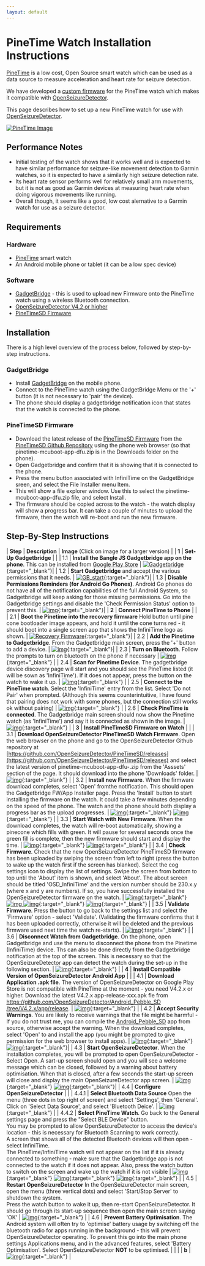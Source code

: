 ```yaml
---
layout: default
---
```


# PineTime Watch Installation Instructions

[PineTime](https://www.pine64.org/pinetime/) is a low cost, Open Source smart watch which can be used as a data source to measure acceleration and heart rate for seizure detection.   

We have developed a [custom firmware](https://github.com/OpenSeizureDetector/PineTimeSD) for the PineTime watch which makes it compatible with [OpenSeizureDetector](https://openseizuredetector.org.uk).

This page describes how to set up a new PineTime watch for use with [OpenSeizureDetector](https://openseizuredetector.org.uk).

[![PineTime Image](/assets/images/pinetime-installation-images/pinetime.png)](https://www.pine64.org/pinetime/)


## Performance Notes 
  * Initial testing of the watch shows that it works well and is expected to have similar performance for seizure-like movement detection to Garmin watches, so it is expected to have a similarly high seizure detection rate.    
  * Its heart rate sensor performs well for relatively small arm movements, but it is not as good as Garmin devices at measuring heart rate when doing vigorous movements like running.
  * Overall though, it seems like a good, low cost alernative to a Garmin watch for use as a seizure detector.


## Requirements

### Hardware
  - [PineTime](https://www.pine64.org/pinetime/) smart watch
  - An Android mobile phone or tablet (it can be a low spec device)


### Software
  - [GadgetBridge](https://play.google.com/store/apps/details?id=com.espruino.gadgetbridge.banglejs&hl=en&gl=US) - this is used to upload new Firmware onto the PineTime watch using a wireless Bluetooth connection.
  - [OpenSeizureDetector V4.2 or higher](https://github.com/OpenSeizureDetector/Android_Pebble_SD/tree/V4.2.x/app/release)
  - [PineTimeSD Firmware](https://github.com/OpenSeizureDetector/PineTimeSD/releases/latest)


## Installation

There is a high level overview of the process below, followed by step-by-step instructions.

### GadgetBridge
  - Install [GadgetBridge](https://play.google.com/store/apps/details?id=com.espruino.gadgetbridge.banglejs&hl=en&gl=US) on the mobile phone.
  - Connect to the PineTime watch using the GadgetBridge Menu or the '+' button (it is not necessary to 'pair' the device).
  - The phone should display a gadgetbridge notification icon that states that the watch is connected to the phone.

### PineTimeSD Firmware
  - Download the latest release of the [PineTimeSD Firmware](https://github.com/OpenSeizureDetector/PineTimeSD) from the [PineTimeSD Github Repository](https://github.com/OpenSeizureDetector/PineTimeSD) using the phone web browser (so that pinetime-mcuboot-app-dfu.zip is in the Downloads folder on the phone).
  - Open Gadgetbridge and confirm that it is showing that it is connected to the phone.
  - Press the menu button associated with InfiniTime on the GadgetBridge sreen, and select the File Installer menu Item.
  - This will show a file explorer window.  Use this to select the pinetime-mcuboot-app-dfu.zip file, and select Install.
  - The firmware should be copied across to the watch - the watch display will show a progress bar.  It can take a couple of minutes to upload the firmware, then the watch will re-boot and run the new firmware.


## Step-By-Step Instructions

| **Step** | **Description** |  **Image** (Click on image for a larger version) | 
| **1**    | **Set-Up Gadgetbridge** | |
| 1.1   | **Install the Bangle JS Gadgetbridge app on the phone**.  This can be installed from [Google Play Store](https://play.google.com/store/apps/details?id=com.espruino.gadgetbridge.banglejs) | [![Gadgetbridge](/assets/images/pinetime-installation-images/DSC_0220.JPG)](/assets/images/pinetime-installation-images/DSC_0220.JPG){:target="_blank"}| 
| 1.2    | **Start Gadgetbridge** and accept the various permissions that it needs. | [![GB_start](/assets/images/pinetime-installation-images/DSC_0223.JPG)](/assets/images/pinetime-installation-images/DSC_0223.JPG){:target="_blank"}| 
| 1.3    | **Disable Permissions Reminders (for Android Go Phones)**.  Android Go phones do not have all of the notification capabilities of the full Android System, so Gadgetbridge will keep asking for those missing permissions.   Go into the Gadgetbridge settings and disable the 'Check Permission Status' option to prevent this.  | [![img](/assets/images/pinetime-installation-images/DSC_0226.JPG)](/assets/images/pinetime-installation-images/DSC_0226.JPG){:target="_blank"}| 
| **2** | **Connect PineTime to Phone** | |
| 2.1   | **Boot the Pinetime into the recovery firmware** Hold button until pine cone bootloader image appears, and hold it until the cone turns red - it should boot into a single screen app that shows the InfiniTime logo as shown.  | [![Recovery Firmware](/assets/images/pinetime-installation-images/DSC_0218.JPG)](/assets/images/pinetime-installation-images/DSC_0218.JPG){:target="_blank"}|
| 2.2   | **Add the Pinetime to Gadgetbridge**.  From the Gadgetbridge main screen, press the '+' button to add a device.  | [![img](/assets/images/pinetime-installation-images/DSC_0227.JPG)](/assets/images/pinetime-installation-images/DSC_0227.JPG){:target="_blank"}| 
| 2.3   | **Turn on Bluetooth**.  Follow the prompts to turn on bluetooth on the phone if necessary  | [![img](/assets/images/pinetime-installation-images/DSC_0228.JPG)](/assets/images/pinetime-installation-images/DSC_0228.JPG){:target="_blank"} | 
| 2.4  | **Scan for Pinetime Device**.  The gadgetbridge device discovery page will start and you should see the PineTime listed (it will be sown as 'InfiniTime').   If it does not appear, press the button on the watch to wake it up.  | [![img](/assets/images/pinetime-installation-images/DSC_0233.JPG)](/assets/images/pinetime-installation-images/DSC_0233.JPG){:target="_blank"} | 
| 2.5 | **Connect to the PineTime watch**.  Select the 'InfiniTime' entry from the list.   Select 'Do not Pair' when prompted.  (Although this seems counterintuitive, I have found that pairing does not work with some phones, but the connection still works ok without pairing)  | [![img](/assets/images/pinetime-installation-images/DSC_0234.JPG)](/assets/images/pinetime-installation-images/DSC_0234.JPG){:target="_blank"} | 
| 2.6 | **Check PineTime is connected**.   The Gadgetbridge main screen should now show the Pinetime watch (as 'InfiniTime') and say it is connected as shown in the image.  | [![img](/assets/images/pinetime-installation-images/DSC_0235.JPG)](/assets/images/pinetime-installation-images/DSC_0235.JPG){:target="_blank"} | 
| **3** | **Install PineTimeSD Firmware on Watch** | |
| 3.1    | **Download OpenSeizureDetector PineTimeSD Watch Firmware**.  Open the web browser on the phone and go to the OpenSeizureDetector Github repository at [https://github.com/OpenSeizureDetector/PineTimeSD/releases](https://github.com/OpenSeizureDetector/PineTimeSD/releases) and select the latest version of pinetime-mcuboot-app-dfu-<version number>.zip from the 'Asssets' section of the page.   It should download into the phone 'Downloads' folder. | [![img](/assets/images/pinetime-installation-images/DSC_0240.JPG)](/assets/images/pinetime-installation-images/DSC_0240.JPG){:target="_blank"} | 
| 3.2    | **Install new Firmware**.  When the firmware download completes, select 'Open' fromthe notification.  This should open the Gadgetbridge FW/App Installer page.   Press the 'Install' button to start installing the firmware on the watch.    It could take a few minutes depending on the speed of the phone.   The watch and the phone should both display a progress bar as the upload progresses.  | [![img](/assets/images/pinetime-installation-images/DSC_0242.JPG)](/assets/images/pinetime-installation-images/DSC_0242.JPG){:target="_blank"}  [![img](/assets/images/pinetime-installation-images/DSC_0245.JPG)](/assets/images/pinetime-installation-images/DSC_0245.JPG){:target="_blank"} | 
| 3.3    | **Start Watch with New Firmware**.  When the download completes, the watch will re-boot automatically, showing a pinecone which fills with green.   It will pause for several seconds once the green fill is complete, then the new firmware should start and display the time.  | [![img](/assets/images/pinetime-installation-images/DSC_0247.JPG)](/assets/images/pinetime-installation-images/DSC_0247.JPG){:target="_blank"} [![img](/assets/images/pinetime-installation-images/DSC_0248.JPG)](/assets/images/pinetime-installation-images/DSC_0248.JPG){:target="_blank"} | 
| 3.4    | **Check Firmware**.  Check that the new OpenSeizureDetector PineTimeSD firmware has been uploaded by swiping the screen from left to right (press the button to wake up the watch first if the screen has blanked).   Select the cog settings icon to display the list of settings.   Swipe the screen from bottom to top until the 'About' item is shown, and select 'About'.   The about screen should be titled 'OSD_InfiniTime' and the version number should be 230.x.y (where x and y are numbers).   If so, you have successfully installed the OpenSeizureDetector firmware on the watch. | [![img](/assets/images/pinetime-installation-images/DSC_0249.JPG)](/assets/images/pinetime-installation-images/DSC_0249.JPG){:target="_blank"} [![img](/assets/images/pinetime-installation-images/DSC_0250.JPG) ![img](/assets/images/pinetime-installation-images/DSC_0252.JPG)](/assets/images/pinetime-installation-images/DSC_0250.JPG){:target="_blank"} [![img](/assets/images/pinetime-installation-images/DSC_0252.JPG)](/assets/images/pinetime-installation-images/DSC_0252.JPG){:target="_blank"} | 
| 3.5    | **Validate Firmware**.  Press the button to go back to the settings list and select the 'Firmware' option - select 'Validate'.  (Validating the firmware confirms that it has been uploaded correctly, otherwise it will be deleted and the previous firmware used next time the watch re-starts).  | [![img](/assets/images/pinetime-installation-images/DSC_0254.JPG)](/assets/images/pinetime-installation-images/DSC_0254.JPG){:target="_blank"} | 
| 3.6   | **Disconnect Watch from Gadgetbridge**.  On the phone, open Gadgetbridge and use the menu to disconnect the phone from the Pinetime (InfiniTime) device.   Ths can also be done directly from the Gadgetbridge notification at the top of the screen.  This is necessary so that the OpenSeizureDetector app can detect the watch during the set-up in the following section.  | [![img](/assets/images/pinetime-installation-images/DSC_0281.JPG)](/assets/images/pinetime-installation-images/DSC_0281.JPG){:target="_blank"} |
| **4** | **Install Compatible Version of OpenSeizureDetector Android App**      |  |
|  4.1   | **Download Application .apk file**.  The version of OpenSeizureDetector on Google Play Store is not compatible with PineTime at the moment - you need V4.2.x or higher.   Download the latest V4.2.x app-release-xxx.apk fle from [https://github.com/OpenSeizureDetector/Android_Pebble_SD /tree/V4.2.x/app/release](https://github.com/OpenSeizureDetector/Android_Pebble_SD/tree/V4.2.x/app/release).    | [![img](/assets/images/pinetime-installation-images/DSC_0263.JPG)](/assets/images/pinetime-installation-images/DSC_0263.JPG){:target="_blank"} | 
|  4.2   | **Accept Security Warnings**.  You are likely to receive warnings that the file might be harmful - If you do not trust me, you can compile the [Android_Pebble_SD](https://github.com/OpenSeizureDetector/Android_Pebble_SD/tree/V4.2.x) app from source, otherwise accept the warning.  When the download completes, select 'Open' to and install the app (you might be prompted to give permission for the web browser to install apps). | [![img](/assets/images/pinetime-installation-images/DSC_0265.JPG)](/assets/images/pinetime-installation-images/DSC_0265.JPG){:target="_blank"} [![img](/assets/images/pinetime-installation-images/DSC_0267.JPG)](/assets/images/pinetime-installation-images/DSC_0267.JPG){:target="_blank"}| 
|  4.3   | **Start OpenSeizureDetector**.  When the installation completes, you will be prompted to open OpenSeizureDetector - Select Open.   A sart-up screen should open and you will see a welcome message which can be closed, followed by a warning about battery optimisation.  When that is closed, after a few seconds the start-up screen will close and display the main OpenSeizureDetector app screen. | [![img](/assets/images/pinetime-installation-images/DSC_0272.JPG)](/assets/images/pinetime-installation-images/DSC_0272.JPG){:target="_blank"} [![img](/assets/images/pinetime-installation-images/DSC_0273.JPG)](/assets/images/pinetime-installation-images/DSC_0273.JPG){:target="_blank"}| 
| 4.4 | **Configure OpenSeizureDetector** | |
|  4.4.1   | **Select Bluetooth Data Source** Open the menu (three dots in top right of screen) and select 'Settings', then 'General'.  Click on 'Select Data Source', and select 'Bluetooth Deice'.    | [![img](/assets/images/pinetime-installation-images/DSC_0278.JPG)](/assets/images/pinetime-installation-images/DSC_0278.JPG){:target="_blank"} | 
|  4.4.2   | **Select PineTime Watch**. Go back to the General settings page and press the "Select BLE Device" button.<br/>   You may be prompted to allow OpenSeizureDetector to access the device's location - this is necessary for Bluetooth Scanning to work correctly.<br/>   A screen that shows all of the detected Bluetooth devices will then open - select InfiniTime. <br/>  The PineTime/InfiniTime watch will not appear on the list if it is already connected to something - make sure that the Gadgetbridge app is not connected to the watch if it does not appear.  Also, press the watch button to switch on the screen and wake up the watch if it is not visible | [![img](/assets/images/pinetime-installation-images/DSC_0284.JPG)](/assets/images/pinetime-installation-images/DSC_0284.JPG){:target="_blank"} [![img](/assets/images/pinetime-installation-images/DSC_0285.JPG)](/assets/images/pinetime-installation-images/DSC_0285.JPG){:target="_blank"} [![img](/assets/images/pinetime-installation-images/DSC_0286.JPG)](/assets/images/pinetime-installation-images/DSC_0286.JPG){:target="_blank"}  | 
| 4.5    | **Restart OpenSeizureDetector**  In the OpenSeizureDetector main screen, open the menu (three vertical dots) and select 'Start/Stop Server' to shutdown the system.<br/>Press the watch button to wake it up, then re-start OpenSeizureDetector.  It should go through its start-up sequence then open the main screen saying 'OK'  | [![img](/assets/images/pinetime-installation-images/DSC_0292.JPG)](/assets/images/pinetime-installation-images/DSC_0292.JPG){:target="_blank"} | 
| 4.6    | **Prevent Battery Optimisation**.  The Android system will often try to 'optimise' battery usage by switching off the bluetooth radio for apps running in the background - this will prevent OpenSeizureDetector operating.   To prevent this go into the main phone settings Applications menu, and in the advanced features, select 'Battery Optimisation'.  Select OpenSeizureDetector **NOT** to be optimised.  |  | 
|     | **b**  | [![img](/assets/images/pinetime-installation-images/DSC_0223.JPG)](/assets/images/pinetime-installation-images/DSC_0223.JPG){:target="_blank"} | 
